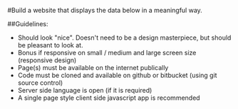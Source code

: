 #Build a website that displays the data below in a meaningful way.

##Guidelines:
* Should look "nice".  Doesn't need to be a design masterpiece, but should be pleasant to look at.  
* Bonus if responsive on small / medium and large screen size (responsive design)
* Page(s) must be available on the internet publically
* Code must be cloned and available on github or bitbucket (using git source control)
* Server side language is open (if it is required)
* A single page style client side javascript app is recommended


